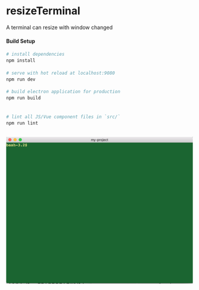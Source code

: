# resizeTerminal
A terminal can resize with window changed
#### Build Setup

``` bash
# install dependencies
npm install

# serve with hot reload at localhost:9080
npm run dev

# build electron application for production
npm run build


# lint all JS/Vue component files in `src/`
npm run lint

```
![image](https://github.com/gaograce/resizeTerminal/raw/master/images/screen.png)
---

